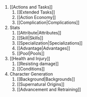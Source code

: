 1. [[Actions and Tasks]]
	1. [[Extended Tasks]]
	2. [[Action Economy]]
	3. [[Complication|Complications]]
3. Stats
	1. [[Attribute|Attributes]]
	2. [[Skill|Skills]]
	3. [[Specialization|Specializations]]
	4. [[Advantage|Advantages]]
	5. [[Pool|Pools]]
4. [[Health and Injury]]
	1. [[Resisting damage]]
	2. [[Conditions]]
5. Character Generation
	1. [[Background|Backgrounds]]
	2. [[Supernatural Origins]]
	4. [[Advancement and Retraining]]
